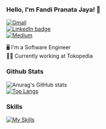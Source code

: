 ### Hello, I'm Fandi Pranata Jaya! 👋
[![Gmail](https://img.shields.io/badge/fandipranatajaya@gmail.com-30302f?style=flat&logo=gmail&logoColor=white)](mailto:fandipranatajaya@gmail.com)<br>
[![LinkedIn badge](https://img.shields.io/badge/LinkedIn_Profile-30302f?style=flat&logo=linkedin)](https://www.linkedin.com/in/fandipj/)<br>
[![Medium](https://img.shields.io/badge/Medium_Page-12100E?style=flat&logo=medium&logoColor=white)](https://medium.com/@fandipranatajaya)<br>

🖥️ I'm a Software Engineer<br>
🧑‍💼 Currently working at Tokopedia

### Github Stats
![Anurag's GitHub stats](https://github-readme-stats.vercel.app/api?username=fandipranatajaya28&show_icons=true&theme=omni)<br>
[![Top Langs](https://github-readme-stats.vercel.app/api/top-langs/?username=fandipranatajaya28&show_icons=true&theme=omni&layout=compact)](https://github.com/anuraghazra/github-readme-stats)

### Skills
[![My Skills](https://skillicons.dev/icons?i=go,postgres,redis,elasticsearch,graphql,docker)](https://skillicons.dev)

<!--
**fandipranatajaya28/fandipranatajaya28** is a ✨ _special_ ✨ repository because its `README.md` (this file) appears on your GitHub profile.

Here are some ideas to get you started:

- 🔭 I’m currently working on ...
- 🌱 I’m currently learning ...
- 👯 I’m looking to collaborate on ...
- 🤔 I’m looking for help with ...
- 💬 Ask me about ...
- 📫 How to reach me: ...
- 😄 Pronouns: ...
- ⚡ Fun fact: ...
-->
